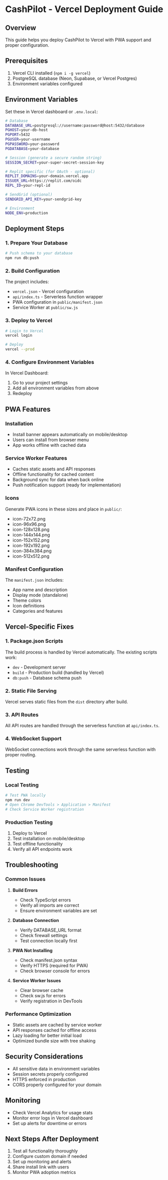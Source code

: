 # CashPilot - Vercel Deployment Guide

## Overview
This guide helps you deploy CashPilot to Vercel with PWA support and proper configuration.

## Prerequisites
1. Vercel CLI installed (`npm i -g vercel`)
2. PostgreSQL database (Neon, Supabase, or Vercel Postgres)
3. Environment variables configured

## Environment Variables
Set these in Vercel dashboard or `.env.local`:

```bash
# Database
DATABASE_URL=postgresql://username:password@host:5432/database
PGHOST=your-db-host
PGPORT=5432
PGUSER=your-username
PGPASSWORD=your-password
PGDATABASE=your-database

# Session (generate a secure random string)
SESSION_SECRET=your-super-secret-session-key

# Replit specific (for OAuth - optional)
REPLIT_DOMAINS=your-domain.vercel.app
ISSUER_URL=https://replit.com/oidc
REPL_ID=your-repl-id

# SendGrid (optional)
SENDGRID_API_KEY=your-sendgrid-key

# Environment
NODE_ENV=production
```

## Deployment Steps

### 1. Prepare Your Database
```bash
# Push schema to your database
npm run db:push
```

### 2. Build Configuration
The project includes:
- `vercel.json` - Vercel configuration
- `api/index.ts` - Serverless function wrapper
- PWA configuration in `public/manifest.json`
- Service Worker at `public/sw.js`

### 3. Deploy to Vercel
```bash
# Login to Vercel
vercel login

# Deploy
vercel --prod
```

### 4. Configure Environment Variables
In Vercel Dashboard:
1. Go to your project settings
2. Add all environment variables from above
3. Redeploy

## PWA Features

### Installation
- Install banner appears automatically on mobile/desktop
- Users can install from browser menu
- App works offline with cached data

### Service Worker Features
- Caches static assets and API responses
- Offline functionality for cached content
- Background sync for data when back online
- Push notification support (ready for implementation)

### Icons
Generate PWA icons in these sizes and place in `public/`:
- icon-72x72.png
- icon-96x96.png
- icon-128x128.png
- icon-144x144.png
- icon-152x152.png
- icon-192x192.png
- icon-384x384.png
- icon-512x512.png

### Manifest Configuration
The `manifest.json` includes:
- App name and description
- Display mode (standalone)
- Theme colors
- Icon definitions
- Categories and features

## Vercel-Specific Fixes

### 1. Package.json Scripts
The build process is handled by Vercel automatically. The existing scripts work:
- `dev` - Development server
- `build` - Production build (handled by Vercel)
- `db:push` - Database schema push

### 2. Static File Serving
Vercel serves static files from the `dist` directory after build.

### 3. API Routes
All API routes are handled through the serverless function at `api/index.ts`.

### 4. WebSocket Support
WebSocket connections work through the same serverless function with proper routing.

## Testing

### Local Testing
```bash
# Test PWA locally
npm run dev
# Open Chrome DevTools > Application > Manifest
# Check Service Worker registration
```

### Production Testing
1. Deploy to Vercel
2. Test installation on mobile/desktop
3. Test offline functionality
4. Verify all API endpoints work

## Troubleshooting

### Common Issues

1. **Build Errors**
   - Check TypeScript errors
   - Verify all imports are correct
   - Ensure environment variables are set

2. **Database Connection**
   - Verify DATABASE_URL format
   - Check firewall settings
   - Test connection locally first

3. **PWA Not Installing**
   - Check manifest.json syntax
   - Verify HTTPS (required for PWA)
   - Check browser console for errors

4. **Service Worker Issues**
   - Clear browser cache
   - Check sw.js for errors
   - Verify registration in DevTools

### Performance Optimization
- Static assets are cached by service worker
- API responses cached for offline access
- Lazy loading for better initial load
- Optimized bundle size with tree shaking

## Security Considerations
- All sensitive data in environment variables
- Session secrets properly configured
- HTTPS enforced in production
- CORS properly configured for your domain

## Monitoring
- Check Vercel Analytics for usage stats
- Monitor error logs in Vercel dashboard
- Set up alerts for downtime or errors

## Next Steps After Deployment
1. Test all functionality thoroughly
2. Configure custom domain if needed
3. Set up monitoring and alerts
4. Share install link with users
5. Monitor PWA adoption metrics
